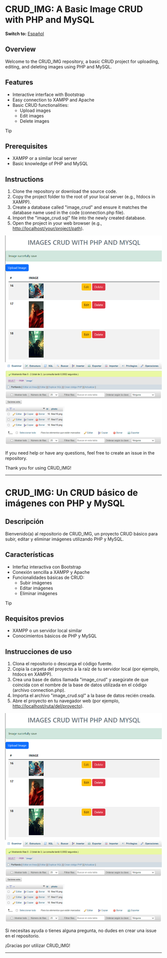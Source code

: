# CRUD_IMG: A Basic Image CRUD with PHP and MySQL
**Switch to:**
[Español](#crud_img-un-crud-básico-de-imágenes-con-php-y-mysql)

## Overview
Welcome to the CRUD_IMG repository, a basic CRUD project for uploading, editing, and deleting images using PHP and MySQL.

## Features

- Interactive interface with Bootstrap
- Easy connection to XAMPP and Apache
- Basic CRUD functionalities:
  - Upload images
  - Edit images
  - Delete images

> [!TIP]
> ## Prerequisites
> - XAMPP or a similar local server
> - Basic knowledge of PHP and MySQL

## Instructions

1. Clone the repository or download the source code.
2. Copy the project folder to the root of your local server (e.g., htdocs in XAMPP).
3. Create a database called "image_crud" and ensure it matches the database name used in the code (connection.php file).
4. Import the "image_crud.sql" file into the newly created database.
5. Open the project in your web browser (e.g., [http://localhost/your/project/path](http://localhost/your/project/path)).

![Example](../readmeImg/crud_2_img.png?width=100)
![Example](../readmeImg/crud_2_img_sql.png?width=100)

If you need help or have any questions, feel free to create an issue in the repository.

Thank you for using CRUD_IMG!

---

# CRUD_IMG: Un CRUD básico de imágenes con PHP y MySQL

## Descripción
Bienvenido(a) al repositorio de CRUD_IMG, un proyecto CRUD básico para subir, editar y eliminar imágenes utilizando PHP y MySQL.

## Características

- Interfaz interactiva con Bootstrap
- Conexión sencilla a XAMPP y Apache
- Funcionalidades básicas de CRUD:
  - Subir imágenes
  - Editar imágenes
  - Eliminar imágenes

> [!TIP]
> ## Requisitos previos
> - XAMPP o un servidor local similar
> - Conocimientos básicos de PHP y MySQL

## Instrucciones de uso

1. Clona el repositorio o descarga el código fuente.
2. Copia la carpeta del proyecto a la raíz de tu servidor local (por ejemplo, htdocs en XAMPP).
3. Crea una base de datos llamada "image_crud" y asegúrate de que coincida con el nombre de la base de datos utilizada en el código (archivo connection.php).
4. Importa el archivo "image_crud.sql" a la base de datos recién creada.
5. Abre el proyecto en tu navegador web (por ejemplo, [http://localhost/ruta/del/proyecto](http://localhost/ruta/del/proyecto)).

![Ejemplo](../readmeImg/crud_2_img.png?width=100)
![Ejemplo](../readmeImg/crud_2_img_sql.png?width=100)

Si necesitas ayuda o tienes alguna pregunta, no dudes en crear una issue en el repositorio.

¡Gracias por utilizar CRUD_IMG!

---
